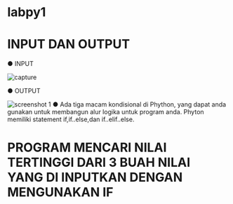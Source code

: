# labpy1
# INPUT DAN OUTPUT
● INPUT

![capture](https://user-images.githubusercontent.com/46735790/52543316-62315a00-2ddb-11e9-94e9-1bb6124d34f0.PNG)

● OUTPUT

![screenshot 1](https://user-images.githubusercontent.com/46735790/52548944-28744980-2e03-11e9-86ee-5d92fa5ee490.png)
● Ada tiga macam kondisional di Phython, yang dapat anda gunakan untuk membangun alur logika untuk program anda. Phyton memiliki statement if,if..else,dan if..elif..else.



# PROGRAM MENCARI NILAI TERTINGGI DARI 3 BUAH NILAI YANG DI INPUTKAN DENGAN MENGUNAKAN IF

